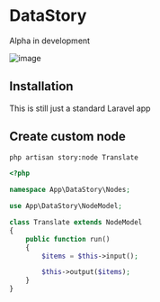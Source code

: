 # DataStory
Alpha in development

![image](https://user-images.githubusercontent.com/3457668/100412714-af94bf00-3075-11eb-9f6b-143fe77e4592.png)

## Installation
This is still just a standard Laravel app

## Create custom node
```bash
php artisan story:node Translate
```

```php
<?php

namespace App\DataStory\Nodes;

use App\DataStory\NodeModel;

class Translate extends NodeModel
{
    public function run()
    {
        $items = $this->input();

        $this->output($items);
    }
}
```